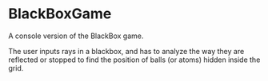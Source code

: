 # BlackBoxGame
A console version of the BlackBox game.

The user inputs rays in a blackbox, and has to analyze the way they are reflected or stopped 
to find the position of balls (or atoms) hidden inside the grid.
